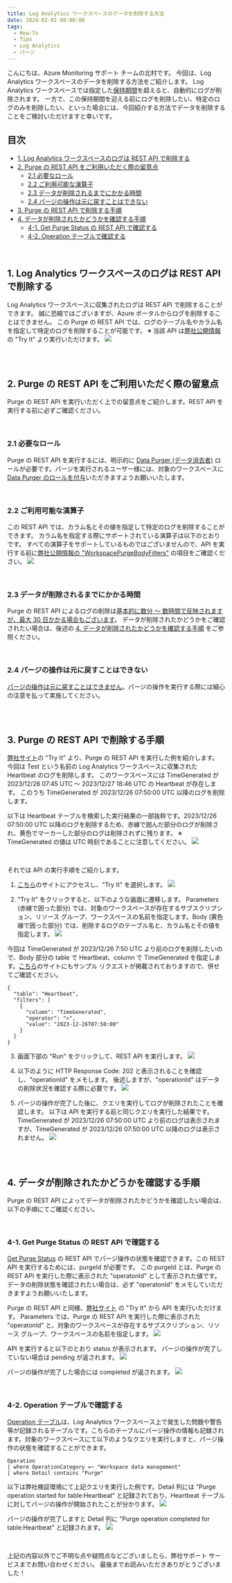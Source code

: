 ```yaml
---
title: Log Analytics ワークスペースのデータを削除する方法
date: 2024-02-01 00:00:00
tags:
  - How-To
  - Tips
  - Log Analytics
  - パージ
---
```


こんにちは、Azure Monitoring サポート チームの北村です。
今回は、Log Analytics ワークスペースのデータを削除する方法をご紹介します。
Log Analytics ワークスペースでは指定した[保持期間](https://learn.microsoft.com/ja-jp/azure/azure-monitor/logs/data-retention-archive?tabs=portal-1%2Cportal-2#configure-the-default-workspace-retention)を超えると、自動的にログが削除されます。
一方で、この保持期間を迎える前にログを削除したい、特定のログのみを削除したい、といった場合には、今回紹介する方法でデータを削除することをご検討いただけますと幸いです。
<br>

<!-- more -->
## 目次
- [1. Log Analytics ワークスペースのログは REST API で削除する](#1-Log-Analytics-ワークスペースのログは-REST-API-で削除する)
- [2. Purge の REST API をご利用いただく際の留意点](#2-Purge-の-REST-API-をご利用いただく際の留意点)
  - [2.1 必要なロール](#2-1-必要なロール)
  - [2.2 ご利用可能な演算子](#2-2-ご利用可能な演算子)
  - [2.3 データが削除されるまでにかかる時間](#2-3-データが削除されるまでにかかる時間)
  - [2.4 パージの操作は元に戻すことはできない](#2-4-パージの操作は元に戻すことはできない)
- [3. Purge の REST API で削除する手順](#3-Purge-の-REST-API-で削除する手順)
- [4. データが削除されたかどうかを確認する手順](#4-データが削除されたかどうかを確認する手順)
  - [4-1. Get Purge Status の REST API で確認する](#4-1-Get-Purge-Status-の-REST-API-で確認する)
  - [4-2. Operation テーブルで確認する](#4-2-Operation-テーブルで確認する)

<br>

## 1. Log Analytics ワークスペースのログは REST API で削除する
Log Analytics ワークスペースに収集されたログは REST API で削除することができます。
誠に恐縮ではございますが、Azure ポータルからログを削除することはできません。
この Purge の REST API では、ログのテーブル名やカラム名を指定して特定のログを削除することが可能です。
※ 当該 API は[弊社公開情報](https://learn.microsoft.com/en-us/rest/api/loganalytics/workspace-purge/purge?view=rest-loganalytics-2020-08-01&tabs=HTTP)の "Try It" より実行いただけます。
![](./LogAnalyticsWorkspacePurge/image01.png)


<br>
<br>

## 2. Purge の REST API をご利用いただく際の留意点
Purge の REST API を実行いただく上での留意点をご紹介します。REST API を実行する前に必ずご確認ください。

<br>

### 2.1 必要なロール
Purge の REST API を実行するには、明示的に [Data Purger (データ消去者)](https://learn.microsoft.com/ja-jp/azure/role-based-access-control/built-in-roles#data-purger) ロールが必要です。パージを実行されるユーザー様には、対象のワークスペースに [Data Purger のロールを付与](https://learn.microsoft.com/ja-jp/azure/role-based-access-control/role-assignments-portal?tabs=delegate-condition)いただきますようお願いいたします。

<br>

### 2.2 ご利用可能な演算子
この REST API では、カラム名とその値を指定して特定のログを削除することができます。
カラム名を指定する際にサポートされている演算子は以下のとおりです。
すべての演算子をサポートしているものではございませんので、API を実行する前に[弊社公開情報の "WorkspacePurgeBodyFilters"](https://learn.microsoft.com/en-us/rest/api/loganalytics/workspace-purge/purge?view=rest-loganalytics-2020-08-01&tabs=HTTP) の項目をご確認ください。
![](./LogAnalyticsWorkspacePurge/image03.png)

<br>

### 2.3 データが削除されるまでにかかる時間
Purge の REST API によるログの削除は[基本的に数分 ～ 数時間で反映されますが、最大 30 日かかる場合もございます](https://learn.microsoft.com/ja-jp/azure/azure-monitor/logs/personal-data-mgmt#exporting-and-deleting-personal-data)。
データが削除されたかどうかをご確認されたい場合は、後述の [4. データが削除されたかどうかを確認する手順](#4-データが削除されたかどうかを確認する手順) をご参照ください。

<br>

### 2.4 パージの操作は元に戻すことはできない
[パージの操作は元に戻すことはできません](https://learn.microsoft.com/ja-jp/azure/azure-monitor/logs/personal-data-mgmt#delete)。パージの操作を実行する際には細心の注意を払って実施してください。

<br>
<br>

## 3. Purge の REST API で削除する手順
[弊社サイト](https://learn.microsoft.com/en-us/rest/api/loganalytics/workspace-purge/purge?view=rest-loganalytics-2020-08-01&tabs=HTTP)の "Try It" より、Purge の REST API を実行した例を紹介します。
今回は Test という名前の Log Analytics ワークスペースに収集された Heartbeat のログを削除します。
このワークスペースには TimeGenerated が 2023/12/26 07:45 UTC ～ 2023/12/27 18:46 UTC の Heartbeat が存在します。
このうち TimeGenerated が 2023/12/26 07:50:00 UTC 以降のログを削除します。

以下は Heartbeat テーブルを検索した実行結果の一部抜粋です。2023/12/26 07:50:00 UTC 以降のログを削除するため、赤線で囲んだ部分のログが削除され、黄色でマーカーした部分のログは削除されずに残ります。
※ TimeGenerated の値は UTC 時刻であることに注意してください。
![](./LogAnalyticsWorkspacePurge/image04.png)

<br>

それでは API の実行手順をご紹介します。

1. [こちら](https://learn.microsoft.com/en-us/rest/api/loganalytics/workspace-purge/purge?view=rest-loganalytics-2020-08-01&tabs=HTTP)のサイトにアクセスし、"Try It" を選択します。
![](./LogAnalyticsWorkspacePurge/image05.png)


2. "Try It" をクリックすると、以下のような画面に遷移します。
Parameters (赤線で囲った部分) では、対象のワークスペースが存在するサブスクリプション、リソース グループ、ワークスペースの名前を指定します。Body (黄色線で囲った部分) では、削除するログのテーブル名と、カラム名とその値を指定します。
![](./LogAnalyticsWorkspacePurge/image06.png)

今回は TimeGenerated が 2023/12/26 7:50 UTC より前のログを削除したいので、Body 部分の table で Heartbeat、column で TimeGenerated を指定します。[こちら](https://learn.microsoft.com/en-us/rest/api/loganalytics/workspace-purge/purge?view=rest-loganalytics-2020-08-01&tabs=HTTP)のサイトにもサンプル リクエストが掲載されておりますので、併せてご確認ください。

```CMD
{
  "table": "Heartbeat",
  "filters": [
    {
      "column": "TimeGenerated",
      "operator": ">",
      "value": "2023-12-26T07:50:00"
    }
  ]
}
```

3. 画面下部の "Run" をクリックして、REST API を実行します。
![](./LogAnalyticsWorkspacePurge/image07.png)


4. 以下のように HTTP Response Code: 202 と表示されることを確認し、"operationId" をメモします。
後述しますが、"operationId" はデータの削除状況を確認する際に必要です。
![](./LogAnalyticsWorkspacePurge/image08.png)


5. パージの操作が完了した後に、クエリを実行してログが削除されたことを確認します。
以下は API を実行する前と同じクエリを実行した結果です。
TimeGenerated が 2023/12/26 07:50:00 UTC より前のログは表示されますが、TimeGenerated が 2023/12/26 07:50:00 UTC 以降のログは表示されません。
![](./LogAnalyticsWorkspacePurge/image15.png)


<br>
<br>

## 4. データが削除されたかどうかを確認する手順
Purge の REST API によってデータが削除されたかどうかを確認したい場合は、以下の手順にてご確認ください。

<br>

### 4-1. Get Purge Status の REST API で確認する
[Get Purge Status](https://learn.microsoft.com/en-us/rest/api/loganalytics/workspace-purge/get-purge-status?view=rest-loganalytics-2020-08-01&tabs=HTTP) の REST API でパージ操作の状態を確認できます。この REST API を実行するためには、purgeId が必要です。
この purgeId とは、Purge の REST API を実行した際に表示された "operatonId" として表示された値です。
データの削除状態を確認されたい場合は、必ず "operatonId" をメモしていただきますようお願いいたします。

Purge の REST API と同様、[弊社サイト](https://learn.microsoft.com/en-us/rest/api/loganalytics/workspace-purge/get-purge-status?view=rest-loganalytics-2020-08-01&tabs=HTTP) の "Try It" から API を実行いただけます。
Parameters では、Purge の REST API を実行した際に表示された "operatonId" と、対象のワークスペースが存在するサブスクリプション、リソース グループ、ワークスペースの名前を指定します。
![](./LogAnalyticsWorkspacePurge/image09.png)

API を実行すると以下のとおり status が表示されます。
パージの操作が完了していない場合は pending が返されます。
![](./LogAnalyticsWorkspacePurge/image10.png)

パージの操作が完了した場合には completed が返されます。
![](./LogAnalyticsWorkspacePurge/image13.png)

<br>

### 4-2. Operation テーブルで確認する
[Operation テーブル](https://learn.microsoft.com/ja-jp/azure/azure-monitor/logs/monitor-workspace)は、Log Analytics ワークスペース上で発生した問題や警告等が記録されるテーブルです。こちらのテーブルにパージ操作の情報も記録されます。対象のワークスペースにて以下のようなクエリを実行しますと、パージ操作の状態を確認することができます。

```CMD
Operation
| where OperationCategory =~ "Workspace data management"
| where Detail contains "Purge"
```

以下は弊社検証環境にて上記クエリを実行した例です。Detail 列には "Purge operation started for table:Heartbeat" と記録されており、Heartbeat テーブルに対してパージの操作が開始されたことが分かります。
![](./LogAnalyticsWorkspacePurge/image11.png)

パージの操作が完了しますと Detail 列に "Purge operation completed for table:Heartbeat" と記録されます。
![](./LogAnalyticsWorkspacePurge/image12.png)

<br>

上記の内容以外でご不明な点や疑問点などございましたら、弊社サポート サービスまでお問い合わせください。
最後までお読みいただきありがとうございました！